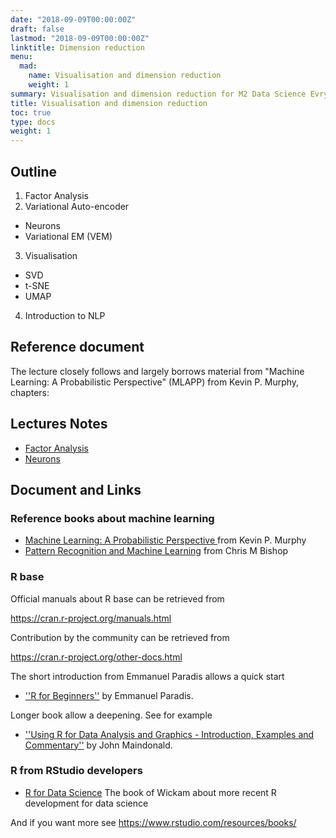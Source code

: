 ```yaml
---
date: "2018-09-09T00:00:00Z"
draft: false
lastmod: "2018-09-09T00:00:00Z"
linktitle: Dimension reduction
menu:
  mad:
    name: Visualisation and dimension reduction
    weight: 1
summary: Visualisation and dimension reduction for M2 Data Science Evry
title: Visualisation and dimension reduction 
toc: true
type: docs
weight: 1
---
```



## Outline

1. Factor Analysis
2. Variational Auto-encoder 
  - Neurons
  - Variational EM (VEM)

3.  Visualisation
  - SVD
  - t-SNE
  - UMAP
4. Introduction to NLP


## Reference document
The lecture closely follows and largely borrows material from 
"Machine Learning: A Probabilistic Perspective" (MLAPP) from
Kevin P. Murphy, chapters:

## Lectures Notes

  - [Factor Analysis](media/factor-analysis.pdf)
  - [Neurons](media/neurons.pdf)


## Document and Links

### Reference books about machine learning

  - [Machine Learning: A Probabilistic Perspective
](http://noiselab.ucsd.edu/ECE228/Murphy_Machine_Learning.pdf) from Kevin P. Murphy
  - [Pattern Recognition and Machine Learning](http://users.isr.ist.utl.pt/~wurmd/Livros/school/Bishop%20-%20Pattern%20Recognition%20And%20Machine%20Learning%20-%20Springer%20%202006.pdf) from  Chris M Bishop 
  

### R base

Official manuals about R base can be retrieved from 

https://cran.r-project.org/manuals.html



Contribution by the community can be retrieved from

https://cran.r-project.org/other-docs.html

The short introduction from Emmanuel Paradis allows a quick start

   - [''R for Beginners''](https://cran.r-project.org/doc/contrib/Paradis-rdebuts_en.pdf) by Emmanuel Paradis.

Longer book allow a deepening. See for example

  - [''Using R for Data Analysis and Graphics - Introduction, Examples and Commentary''](https://cran.r-project.org/doc/contrib/usingR.pdf) by John Maindonald.



### R from RStudio developers

  -  [R for Data Science](https://r4ds.had.co.nz/)   The book of Wickam about more recent R development for data science 

And if you want more see https://www.rstudio.com/resources/books/



